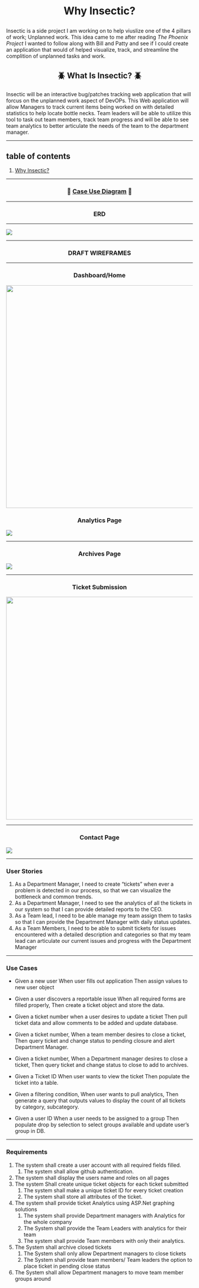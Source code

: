 #   <p align ="center">  Why Insectic?  </p>

Insectic is a side project I am working on to help viuslize one of the 4 pillars of work; Unplanned work. This idea came to me after reading <i>The Phoenix Project</i> I wanted to follow along with Bill and Patty and see if I could create an application that would of helped visualize, track, and streamline the complition of unplanned tasks and work. 

## <p align ="center">  :beetle: What Is Insectic? :beetle: </p>
Insectic will be an interactive bug/patches tracking web application that will forcus on the unplanned work aspect of DevOPs. This Web application will allow Managers to track current items being worked on with detailed statistics to help locate bottle necks. Team leaders will be able to utilize this tool to task out team members, track team progress and will be able to see team analytics to better articulate the needs of the team to the department manager. 
***
 ## table of contents
 1. [Why Insectic?](#why-insectic)
***
 ### <p align="center"> :page_facing_up: [Case Use Diagram](https://github.com/Darius-D/Insectic/blob/main/CaseUseDiagram.jpg) :page_facing_up: </p>
***
###   <p align="center">  ERD  </p>
***
![](img/myERD.jpg)

***

###   <p align="center">  DRAFT WIREFRAMES </p>

***

###   <p align="center">  Dashboard/Home

<img src="https://github.com/Darius-D/Insectic/blob/main/img/dashboard2.JPG" width="1000" height="600">

###   <p align="center">  Analytics Page


![](img/Analytic%20page.JPG)

***

###   <p align="center">  Archives Page

![](img/Archives.JPG)

***

###   <p align="center">  Ticket Submission


<p align="center">  
  
  <img src="https://github.com/Darius-D/Insectic/blob/main/img/ticket%20submission.png" width="1000" height="600">

  
  </p>

***

###   <p align="center">  Contact Page


![](img/Contact.JPG)

***
### User Stories

1. As a Department Manager, I need to create “tickets” when ever a problem is detected in our process, so that we can visualize the bottleneck and common trends. 
2. As a Department Manager, I need to see the analytics of all the tickets in our system so that I can provide detailed reports to the CEO. 
3. As a Team lead, I need to be able manage my team assign them to tasks so that I can provide the Department Manager with daily status updates. 
4. As a Team Members, I need to be able to submit tickets for issues encountered with a detailed description and categories so that my team lead can articulate our current issues and progress with the Department Manager

***
### Use Cases

* Given a new user
When user fills out application
Then assign values to new user object

* Given a user discovers a reportable issue
When all required forms are filled properly, 
Then create a ticket object and store the data.

* Given a ticket number 
when a user desires to update a ticket
Then pull ticket data and allow comments to be added and update database. 

* Given a ticket number, 
When a team member desires to close a ticket, 
Then query ticket and change status to pending closure and alert Department Manager.

* Given a ticket number, 
When a Department manager desires to close a ticket, 
Then query ticket and change status to close to add to archives.

* Given a Ticket ID
When user wants to view the ticket
Then populate the ticket into a table.

* Given a filtering condition, 
When user wants to pull analytics, 
Then generate a query that outputs values to display the count of all tickets by category, subcategory.

* Given a user ID
When a user needs to be assigned to a group
Then populate drop by selection to select groups available and update user’s group in DB.

*** 
### Requirements

1. The system shall create a user account with all required fields filled.
    1. The system shall allow github authentication.
2.	The system shall display the users name and roles on all pages
3.	The system Shall create unique ticket objects for each ticket submitted
     1. The system shall make a unique ticket ID for every ticket creation
     2. The system shall store all attributes of the ticket.
4. The system shall provide ticket Analytics using ASP.Net graphing solutions
     1. The system shall provide Department managers with Analytics for the whole company
     2. The System shall provide the Team Leaders with analytics for their team
     3. The system shall provide Team members with only their analytics. 
5. The System shall archive closed tickets
     1. The System shall only allow Department managers to close tickets
     2. The System shall provide team members/ Team leaders the option to place ticket in pending close status
6. The System shall allow Department managers to move team member groups around 


